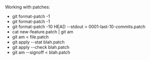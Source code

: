 Working with patches:
* git format-patch -1 <sha>
* git format-patch -1
* git format-patch -10 HEAD --stdout > 0001-last-10-commits.patch
* cat new-feature.patch | git am
* git am < file.patch
* git apply --stat blah.patch
* git apply --check blah.patch
* git am --signoff < blah.patch
